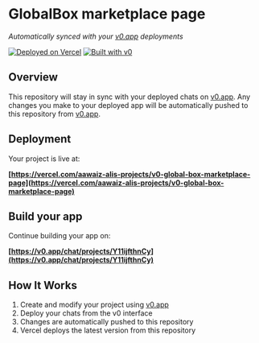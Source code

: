 # GlobalBox marketplace page

*Automatically synced with your [v0.app](https://v0.app) deployments*

[![Deployed on Vercel](https://img.shields.io/badge/Deployed%20on-Vercel-black?style=for-the-badge&logo=vercel)](https://vercel.com/aawaiz-alis-projects/v0-global-box-marketplace-page)
[![Built with v0](https://img.shields.io/badge/Built%20with-v0.app-black?style=for-the-badge)](https://v0.app/chat/projects/Y11ijfthnCy)

## Overview

This repository will stay in sync with your deployed chats on [v0.app](https://v0.app).
Any changes you make to your deployed app will be automatically pushed to this repository from [v0.app](https://v0.app).

## Deployment

Your project is live at:

**[https://vercel.com/aawaiz-alis-projects/v0-global-box-marketplace-page](https://vercel.com/aawaiz-alis-projects/v0-global-box-marketplace-page)**

## Build your app

Continue building your app on:

**[https://v0.app/chat/projects/Y11ijfthnCy](https://v0.app/chat/projects/Y11ijfthnCy)**

## How It Works

1. Create and modify your project using [v0.app](https://v0.app)
2. Deploy your chats from the v0 interface
3. Changes are automatically pushed to this repository
4. Vercel deploys the latest version from this repository
